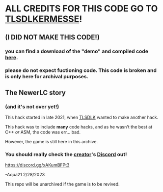 # ALL CREDITS FOR THIS CODE GO TO [TLSDLKERMESSE](https://github.com/TLSDLKermesse)!
## (I DID NOT MAKE THIS CODE!)
### you can find a download of the "demo" and compiled code [here](https://www.mediafire.com/file/w0ddrppi79y690x/Newer+Luigi+Country.7z/file).
### please do not expect fuctioning code. This code is broken and is only here for archival purposes.

## The NewerLC story
### (and it's not over yet!)
This hack started in late 2021, when [TLSDLK](https://github.com/TLSDLKermesse) wanted to make another hack.

This hack was to include **many** code hacks, and as he wasn't the best at C++ *or* ASM, the code was err... bad.

However, the game is still here in this archive.

### You should really check the [creator](https://github.com/TLSDLKermesse)'s [Discord](https://discord.gg/xAKumBFPt3) out!
https://discord.gg/xAKumBFPt3

-Aqua21 2/28/2023

This repo will be unarchived if the game is to be revived.
